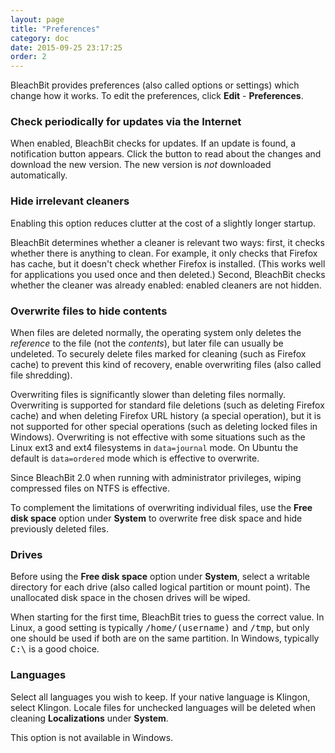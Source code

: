 ```yaml
---
layout: page
title: "Preferences"
category: doc
date: 2015-09-25 23:17:25
order: 2
---
```


BleachBit provides preferences (also called options or settings) which change how it works. To edit the preferences, click **Edit** - **Preferences**.

### Check periodically for updates via the Internet

When enabled, BleachBit checks for updates. If an update is found, a notification button appears. Click the button to read about the changes and download the new version. The new version is _not_ downloaded automatically.

### Hide irrelevant cleaners

Enabling this option reduces clutter at the cost of a slightly longer startup.

BleachBit determines whether a cleaner is relevant two ways: first, it checks whether there is anything to clean. For example, it only checks that Firefox has cache, but it doesn't check whether Firefox is installed. (This works well for applications you used once and then deleted.) Second, BleachBit checks whether the cleaner was already enabled: enabled cleaners are not hidden.

### Overwrite files to hide contents

When files are deleted normally, the operating system only deletes the _reference_ to the file (not the _contents_), but later file can usually be undeleted. To securely delete files marked for cleaning (such as Firefox cache) to prevent this kind of recovery, enable overwriting files (also called file shredding).

Overwriting files is significantly slower than deleting files normally. Overwriting is supported for standard file deletions (such as deleting Firefox cache) and when deleting Firefox URL history (a special operation), but it is not supported for other special operations (such as deleting locked files in Windows). Overwriting is not effective with some situations such as the Linux ext3 and ext4 filesystems in `data=journal` mode. On Ubuntu the default is `data=ordered` mode which is effective to overwrite.

Since BleachBit 2.0 when running with administrator privileges, wiping compressed files on NTFS is effective.

To complement the limitations of overwriting individual files, use the **Free disk space** option under **System** to overwrite free disk space and hide previously deleted files.

### Drives

Before using the **Free disk space** option under **System**, select a writable directory for each drive (also called logical partition or mount point). The unallocated disk space in the chosen drives will be wiped.

When starting for the first time, BleachBit tries to guess the correct value. In Linux, a good setting is typically <tt>/home/(username)</tt> and <tt>/tmp</tt>, but only one should be used if both are on the same partition. In Windows, typically <tt>C:\\</tt> is a good choice.

### Languages

Select all languages you wish to keep. If your native language is Klingon, select Klingon. Locale files for unchecked languages will be deleted when cleaning **Localizations** under **System**.

This option is not available in Windows.


